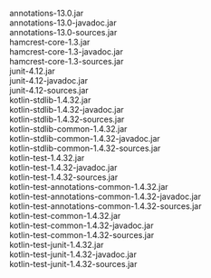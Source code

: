 annotations-13.0.jar<br>
annotations-13.0-javadoc.jar<br>
annotations-13.0-sources.jar<br>
hamcrest-core-1.3.jar<br>
hamcrest-core-1.3-javadoc.jar<br>
hamcrest-core-1.3-sources.jar<br>
junit-4.12.jar<br>
junit-4.12-javadoc.jar<br>
junit-4.12-sources.jar<br>
kotlin-stdlib-1.4.32.jar<br>
kotlin-stdlib-1.4.32-javadoc.jar<br>
kotlin-stdlib-1.4.32-sources.jar<br>
kotlin-stdlib-common-1.4.32.jar<br>
kotlin-stdlib-common-1.4.32-javadoc.jar<br>
kotlin-stdlib-common-1.4.32-sources.jar<br>
kotlin-test-1.4.32.jar<br>
kotlin-test-1.4.32-javadoc.jar<br>
kotlin-test-1.4.32-sources.jar<br>
kotlin-test-annotations-common-1.4.32.jar<br>
kotlin-test-annotations-common-1.4.32-javadoc.jar<br>
kotlin-test-annotations-common-1.4.32-sources.jar<br>
kotlin-test-common-1.4.32.jar<br>
kotlin-test-common-1.4.32-javadoc.jar<br>
kotlin-test-common-1.4.32-sources.jar<br>
kotlin-test-junit-1.4.32.jar<br>
kotlin-test-junit-1.4.32-javadoc.jar<br>
kotlin-test-junit-1.4.32-sources.jar<br>
